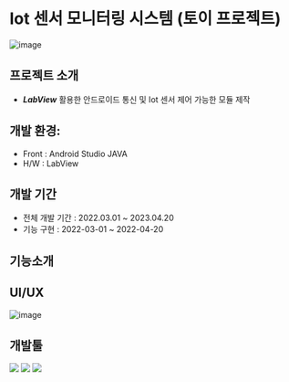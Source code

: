 # **Iot 센서 모니터링 시스템 (토이 프로젝트)**
![image](https://github.com/user-attachments/assets/5c0299ca-58f5-4ae2-a01b-59253f502b0f)

## 프로젝트 소개
- ***LabView*** 활용한 안드로이드 통신 및 Iot 센서 제어 가능한 모듈 제작

## 개발 환경:
- Front : Android Studio JAVA 
- H/W : LabView

## 개발 기간 
- 전체 개발 기간 : 2022.03.01 ~ 2023.04.20
- 기능 구현 : 2022-03-01 ~ 2022-04-20


## 기능소개


## UI/UX
![image](https://github.com/user-attachments/assets/9a9aa313-3de4-45a5-86b6-47a8eede58e1)







## 개발툴
<img src="https://img.shields.io/badge/Android Studio-3DDC84?style=flat-square&logo=Android Studio&logoColor=white"/> <img src="https://img.shields.io/badge/java-007396?style=flat-square&logo=java&logoColor=white"/>
<img src="https://img.shields.io/badge/Firebase-FFCA28?style=flat-square&logo=firebase&logoColor=white"/>

